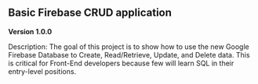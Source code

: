 ## Basic Firebase CRUD application

**Version 1.0.0** 

Description:
The goal of this project is to show how to use the new Google Firebase Database to Create, Read/Retrieve, Update, and Delete data. This is critical for Front-End developers because few will learn SQL in their entry-level positions.



